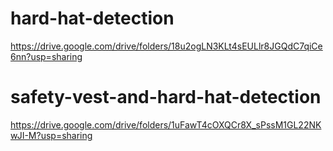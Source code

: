 # hard-hat-detection
https://drive.google.com/drive/folders/18u2ogLN3KLt4sEULlr8JGQdC7qiCe6nn?usp=sharing

# safety-vest-and-hard-hat-detection
https://drive.google.com/drive/folders/1uFawT4cOXQCr8X_sPssM1GL22NKwJI-M?usp=sharing
